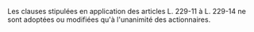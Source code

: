   
Les clauses stipulées en application des articles L. 229-11 à L. 229-14 ne sont adoptées ou modifiées qu'à l'unanimité des actionnaires.  

  
